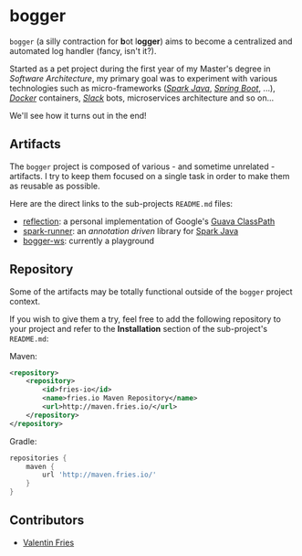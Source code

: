 # bogger

`bogger` (a silly contraction for **b**ot l**ogger**) aims to become a centralized and automated log handler
(fancy, isn't it?).

Started as a pet project during the first year of my Master's degree in *Software Architecture*,
my primary goal was to experiment with various technologies such as micro-frameworks
([*Spark Java*](http://sparkjava.com/), [*Spring Boot*](https://projects.spring.io/spring-boot/), ...),
[*Docker*](https://www.docker.com/) containers, [*Slack*](https://slack.com/) bots,
microservices architecture and so on...

We'll see how it turns out in the end!

## Artifacts

The `bogger` project is composed of various - and sometime unrelated - artifacts.
I try to keep them focused on a single task in order to make them as reusable as possible.

Here are the direct links to the sub-projects `README.md` files:

 - [reflection](reflection/README.md): a personal implementation of Google's [Guava ClassPath](https://github.com/google/guava/blob/master/guava/src/com/google/common/reflect/ClassPath.java)
 - [spark-runner](spark-runner/README.md): an *annotation driven* library for [Spark Java](http://sparkjava.com/)
 - [bogger-ws](bogger-ws/README.md): currently a playground

## Repository

Some of the artifacts may be totally functional outside of the `bogger` project context.

If you wish to give them a try, feel free to add the following repository to your project
and refer to the **Installation** section of the sub-project's `README.md`:

Maven:
```xml
<repository>
    <repository>
        <id>fries-io</id>
        <name>fries.io Maven Repository</name>
        <url>http://maven.fries.io/</url>
    </repository>
</repository>
```

Gradle:
```groovy
repositories {
    maven {
        url 'http://maven.fries.io/'
    }
}
```

## Contributors

- [Valentin Fries](https://www.fries.io/)